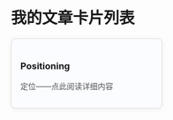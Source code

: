 # 我的文章卡片列表

<div style="display: flex; flex-wrap: wrap; gap: 16px;">
  <a href="positioning.md" style="text-decoration: none;">
    <div style="border:1px solid #ddd; border-radius:8px; width: 240px; padding:16px; box-shadow:0 2px 8px #eee; background:#fafcff;">
      <h3>Positioning</h3>
      <p style="color:#555;">定位——点此阅读详细内容</p>
    </div>
  </a>
</div>
